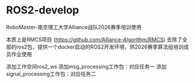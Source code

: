 # ROS2-develop

RoboMaster-南京理工大学Alliance战队2026赛季培训使用

本质上是RMCS项目 (https://github.com/Alliance-Algorithm/RMCS) 去除了全部的ros2包，提供一个docker启动的ROS2开发环境，供2026赛季算法组培训成员作业使用


添加工作空间ros2_ws 
添加msg_processing工作包：对应任务一
添加signal_processing工作包：对应任务二

